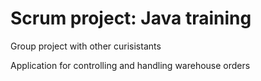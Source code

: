 # Scrum project: Java training
Group project with other curisistants

Application for controlling and handling warehouse orders
